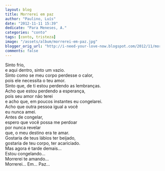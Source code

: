 ```yaml
---
layout: blog
title: Morrerei em paz
author: "Paulino, Luís"
date: "2012-11-11 15:39"
dedicate: "Para Meneses, A."
categories: "conto"
tags: [conto, tristeza]
image: "/assets/album/morrerei-em-paz.jpg"
blogger_orig_url: "http://i-need-your-love-now.blogspot.com/2012/11/morrerei-em-paz.html"
comments: false
---
```

Sinto frio,\
e aqui dentro, sinto um vazio.\
Sinto como se meu corpo perdesse o calor,\
pois ele necessita o teu amor.\
Sinto que, de ti estou perdendo as lembranças.\
Acho que estou perdendo a esperança,\
pois seu amor não terei\
e acho que, em poucos instantes eu congelarei.\
Acho que outra pessoa igual a você\
eu nunca amei.\
Antes de congelar,\
espero que você possa me perdoar\
por nunca revelar\
que, o meu destino era te amar.\
Gostaria de teus lábios ter beijado,\
gostaria de teu corpo, ter acariciado.\
Mas agora é tarde demais...\
Estou congelando...\
Morrerei te amando...\
Morrerei... Em... Paz...
